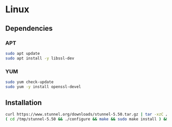 # Linux

## Dependencies

### APT

```sh
sudo apt update
sudo apt install -y libssl-dev
```

### YUM

```sh
sudo yum check-update
sudo yum -y install openssl-devel
```

## Installation

```sh
curl https://www.stunnel.org/downloads/stunnel-5.50.tar.gz | tar -xzC /tmp
( cd /tmp/stunnel-5.50 && ./configure && make && sudo make install ) && rm -r /tmp/stunnel-5.50
```
